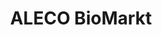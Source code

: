 ---
title: "ALECO BioMarkt"
url: /bremen/aleco-biomarkt-rockwinkeler-heerstrasse/
shop: Supermarkt
---